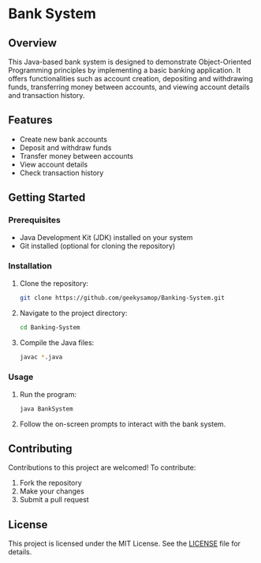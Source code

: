 # Bank System

## Overview

This Java-based bank system is designed to demonstrate Object-Oriented Programming principles by implementing a basic banking application. It offers functionalities such as account creation, depositing and withdrawing funds, transferring money between accounts, and viewing account details and transaction history.

## Features

- Create new bank accounts
- Deposit and withdraw funds
- Transfer money between accounts
- View account details
- Check transaction history

## Getting Started

### Prerequisites

- Java Development Kit (JDK) installed on your system
- Git installed (optional for cloning the repository)

### Installation

1. Clone the repository:

    ```bash
    git clone https://github.com/geekysamop/Banking-System.git
    ```

2. Navigate to the project directory:

    ```bash
    cd Banking-System
    ```

3. Compile the Java files:

    ```bash
    javac *.java
    ```

### Usage

1. Run the program:

    ```bash
    java BankSystem
    ```

2. Follow the on-screen prompts to interact with the bank system.

## Contributing

Contributions to this project are welcomed! To contribute:

1. Fork the repository
2. Make your changes
3. Submit a pull request

## License

This project is licensed under the MIT License. See the [LICENSE](LICENSE) file for details.
